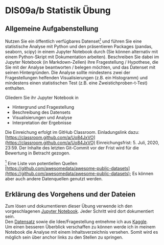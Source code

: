 # DIS09a/b Statistik Übung

## Allgemeine Aufgabenstellung

Nutzen Sie ein öffentlich verfügbares Datenset<a href="#note1" id="note1ref"><sup>1</sup></a> und führen Sie eine statistische Analyse mit Python und den präsentieren Packages (pandas, seaborn, scipy) in einem Jupyter Notebook durch (Sie können alternativ mit einem Python-Skript mit Dokumentation arbeiten). Beschreiben Sie dabei im Jupyter Notebook (in Markdown-Zellen) ihre Fragestellung / Hypothese, die Sie mit der Analyse beantworten / belegen möchten, und das Datenset mit seinen Hintergründen. Die Analyse sollte mindestens zwei der Fragestellungen helfenden Visualisierungen (z.B. ein Histogramm) und mindestens einen statistischen Test (z.B. eine Zweistichproben-t-Test) enthalten.

Gliedern Sie ihr Jupyter Notebook in

* Hintergrund und Fragestellung
* Beschreibung des Datensets
* Visualisierungen und Analyse
* Interpretation der Ergebnisse

Die Einreichung erfolgt im GitHub Classroom. Einladungslink dazu:
[https://classroom.github.com/a/Uo84JxVO](https://classroom.github.com/a/Uo84JxVO)
Einreichungsfrist: 5. Juli, 2020, 23:59. Der Inhalte des letzten Git-Commit vor der Frist wird für die Bewertung in Betracht gezogen.

<a id="note1" href="#note1ref"><sup>1</sup></a> Eine Liste von potentiellen Quellen [https://github.com/awesomedata/awesome-public-datasets](https://github.com/awesomedata/awesome-public-datasets); Es können aber auch andere Datenquellen genutzt werden.

## Erklärung des Vorgehens und der Dateien

Zum lösen und dokumentieren dieser Übung verwende ich den vorgeschlagenen [Jupyter Notebook](./jn_gromer_uebung_loesung.ipynb). Jeder Schritt wird dort dokumentiert sein.  
Den [Datensatz](./avocado.csv) sowie die Idee/Fragestellung entnehme ich aus [Kaggle](https://www.kaggle.com/neuromusic/avocado-prices).  
Um einen besseren Überblick verschaffen zu können werde ich in meinem Notebook die Analyse mit einem Inhaltsverzeichnis versehen. Somit wird es möglich sein über anchor links zu den Stellen zu springen.  
